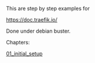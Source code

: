 This are step by step examples for

   https://doc.traefik.io/

Done under debian buster.

Chapters:

<a href="./tree/main/00_initial_setup">01_initial_setup</a>